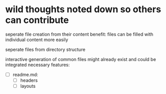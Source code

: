 # wild thoughts noted down so others can contribute

seperate file creation from their content
benefit: files can be filled with individual content more easily

seperate files from directory structure

interactive generation of common files might already exist and could be integrated
necessary features:
- [ ] readme.md:
	- [ ] headers
	- [ ] layouts
